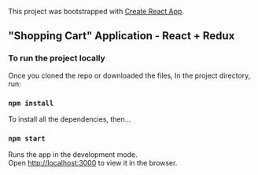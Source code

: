 This project was bootstrapped with [Create React App](https://github.com/facebook/create-react-app).

## "Shopping Cart" Application - React + Redux


### To run the project locally
Once you cloned the repo or downloaded the files,
In the project directory, run:

### `npm install`
To install all the dependencies, then...

### `npm start`
Runs the app in the development mode.<br />
Open [http://localhost:3000](http://localhost:3000) to view it in the browser.
